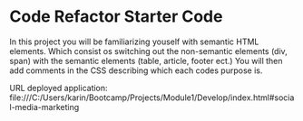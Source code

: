 # Code Refactor Starter Code
In this project you will be familiarizing youself with semantic HTML elements. Which consist os switching out the non-semantic elements (div, span) with the semantic elements (table, article, footer ect.)
You will then add comments in the CSS describing which each codes purpose is.

URL deployed application: file:///C:/Users/karin/Bootcamp/Projects/Module1/Develop/index.html#social-media-marketing
